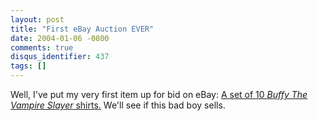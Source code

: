 ```yaml
---
layout: post
title: "First eBay Auction EVER"
date: 2004-01-06 -0800
comments: true
disqus_identifier: 437
tags: []
---
```

Well, I've put my very first item up for bid on eBay: [A set of 10
*Buffy The Vampire Slayer*
shirts.](http://cgi.ebay.com/ws/eBayISAPI.dll?ViewItem&item=2216200728)
We'll see if this bad boy sells.

